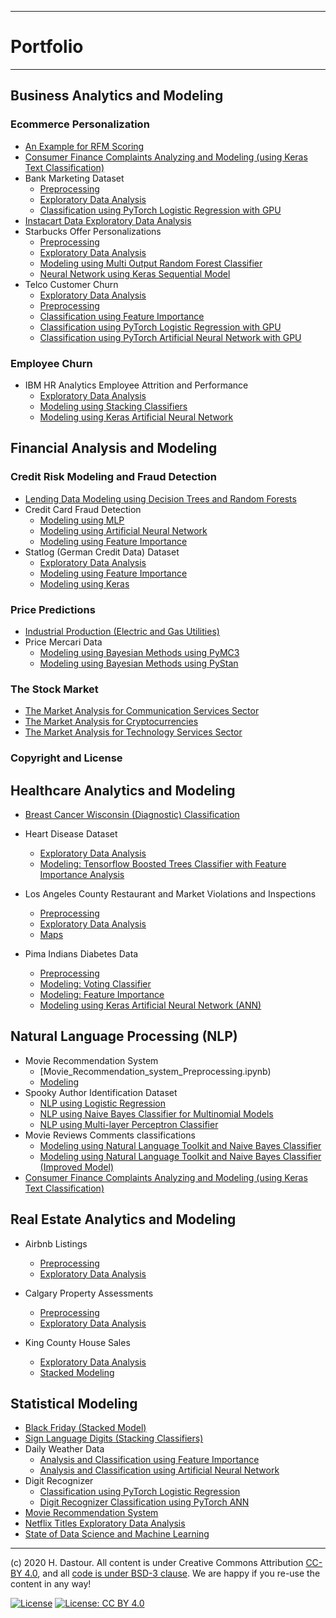 ******************************
# Portfolio
******************************

## Business Analytics and Modeling

### Ecommerce Personalization
* [An Example for RFM Scoring](business_analytics_and_modeling/RFM_Scoring.ipynb)
* [Consumer Finance Complaints Analyzing and Modeling (using Keras Text Classification)](natural_language_processing/Consumer_Finance_Complaints_Analyzing_and_Modeling_(using_Keras_Text_Classification).ipynb)
* Bank Marketing Dataset
	* [Preprocessing](business_analytics_and_modeling/Bank_Marketing_Preprocessing.ipynb)
	* [Exploratory Data Analysis](business_analytics_and_modeling/Bank_Marketing_EDA.ipynb)
	* [Classification using PyTorch Logistic Regression with GPU](business_analytics_and_modeling/Bank_Marketing_Modeling_using_PyTorch_Logistic_Regression.ipynb)
* [Instacart Data Exploratory Data Analysis](business_analytics_and_modeling/Instacart_exploratory_data_analysis.ipynb)
* Starbucks Offer Personalizations
	* [Preprocessing](business_analytics_and_modeling/Starbucks_Offer_Personalizations_Preprocessing.ipynb)
	* [Exploratory Data Analysis](business_analytics_and_modeling/Starbucks_Offer_Personalizations_EDA.ipynb)
	* [Modeling using Multi Output Random Forest Classifier](business_analytics_and_modeling/Starbucks_Offer_Personalizations_using_MultiOutputRFC.ipynb)
	* [Neural Network using Keras Sequential Model](business_analytics_and_modeling/Starbucks_Offer_Personalizations_using_Keras_ANN.ipynb)
* Telco Customer Churn
	* [Exploratory Data Analysis](business_analytics_and_modeling/Telco_Customer_Churn_EDA.ipynb)
	* [Preprocessing](business_analytics_and_modeling/Telco_Customer_Churn_Classification_Preprocessing.ipynb)
	* [Classification using Feature Importance](business_analytics_and_modeling/Telco_Customer_Churn_Classification_using_Feature_Importance.ipynb)
	* [Classification using PyTorch Logistic Regression with GPU](business_analytics_and_modeling/Telco_Customer_Churn_Classification_with_PyTorch_Logistic_Regression.ipynb)
	* [Classification using PyTorch Artificial Neural Network with GPU](business_analytics_and_modeling/Telco_Customer_Churn_Classification_with_PyTorch_ANN.ipynb)
	
### Employee Churn
* IBM HR Analytics Employee Attrition and Performance
	* [Exploratory Data Analysis](business_analytics_and_modeling/IBM_HR_Analytics_EDA.ipynb)
	* [Modeling using Stacking Classifiers](business_analytics_and_modeling/IBM_HR_Analytics_Modeling_using_Stacking_Classifiers.ipynb)
	* [Modeling using Keras Artificial Neural Network](business_analytics_and_modeling/IBM_HR_Analytics_Modeling_using_ANN.ipynb)
	
## Financial Analysis and Modeling

### Credit Risk Modeling and Fraud Detection

* [Lending Data Modeling using Decision Trees and Random Forests](financial_analysis_and_modeling/Lending_Data_Modeling_using_Decision_Trees_and_Random_Forests.ipynb)
* Credit Card Fraud Detection
    * [Modeling using MLP](financial_analysis_and_modeling/Credit_Card_Fraud_Detection_using_MLP.ipynb)
    * [Modeling using Artificial Neural Network](financial_analysis_and_modeling/Credit_Card_Fraud_Detection_using_ANN.ipynb)
    * [Modeling using Feature Importance](financial_analysis_and_modeling/Credit_Card_Fraud_Detection_using_Feature_Importance.ipynb)
* Statlog (German Credit Data) Dataset
    * [Exploratory Data Analysis](financial_analysis_and_modeling/Statlog_(German_Credit_Data)_Dataset_EDA.ipynb)
    * [Modeling using Feature Importance](financial_analysis_and_modeling/Statlog_(German_Credit_Data)_using_Feature_Importance.ipynb)
    * [Modeling using Keras](financial_analysis_and_modeling/Statlog_(German_Credit_Data)_using_Keras.ipynb)

### Price Predictions
* [Industrial Production (Electric and Gas Utilities)](financial_analysis_and_modeling/Industrial_Production_(Electric_and_Gas_Utilities).ipynb)
* Price Mercari Data
    * [Modeling using Bayesian Methods using PyMC3](financial_analysis_and_modeling/Price_Mercari_Data_using_Bayesian_Methods_using_PyMC3.ipynb)
    * [Modeling using Bayesian Methods using PyStan](financial_analysis_and_modeling/Price_Mercari_Data_using_Bayesian_Methods_using_PyStan.ipynb)

### The Stock Market
* [The Market Analysis for Communication Services Sector](financial_analysis_and_modeling/The_Market_Analysis_for_Communication_Services_Sector.ipynb)
* [The Market Analysis for Cryptocurrencies](financial_analysis_and_modeling/The_Market_Analysis_for_Cryptocurrencies.ipynb)
* [The Market Analysis for Technology Services Sector](financial_analysis_and_modeling/The_Market_Analysis_for_Technology_Services.ipynb)	
	
### Copyright and License


## Healthcare Analytics and Modeling
* [Breast Cancer Wisconsin (Diagnostic) Classification](healthcare_analytics_and_modeling/Breast_Cancer_Wisconsin_(Diagnostic)_Classification.ipynb)

* Heart Disease Dataset
	* [Exploratory Data Analysis](healthcare_analytics_and_modeling/Heart_Disease_Dataset_EDA.ipynb)
	* [Modeling: Tensorflow Boosted Trees Classifier with Feature Importance Analysis](healthcare_analytics_and_modeling/Heart_Disease_Dataset_TF_Boosted_Trees_with_Feat_Importance_Analysis.ipynb)

* Los Angeles County Restaurant and Market Violations and Inspections
	* [Preprocessing](healthcare_analytics_and_modeling/Los_Angeles_Inspection_Preprocessing.ipynb)
	* [Exploratory Data Analysis](healthcare_analytics_and_modeling/Los_Angeles_Inspection_healthcare_analytics_and_modeling.ipynb)
	* [Maps](healthcare_analytics_and_modeling/Los_Angeles_Inspection_Maps.ipynb)

* Pima Indians Diabetes Data
	* [Preprocessing](healthcare_analytics_and_modeling/Pima_Indians_Diabetes_Dataset_Preprocessing.ipynb)
	* [Modeling: Voting Classifier](healthcare_analytics_and_modeling/Pima_Indians_Diabetes_Dataset_Modeling_Voting_Classifier.ipynb)
	* [Modeling: Feature Importance](healthcare_analytics_and_modeling/Pima_Indians_Diabetes_Dataset_Modeling_Feature_Importance.ipynb)
	* [Modeling using Keras Artificial Neural Network (ANN)](healthcare_analytics_and_modeling/Pima_Indians_Diabetes_Data_Classification_ANN.ipynb)
	
	
## Natural Language Processing (NLP)

* Movie Recommendation System
	* [Movie_Recommendation_system_Preprocessing.ipynb)
	* [Modeling](natural_language_processing/Movie_Recommendation_system_Modeling.ipynb)
* Spooky Author Identification Dataset
	* [NLP using Logistic Regression](natural_language_processing/Spooky_Author_Identification_Dataset_NLP_using_LogReg.ipynb)
	* [NLP using Naive Bayes Classifier for Multinomial Models](natural_language_processing/Spooky_Author_Identification_Dataset_NLP_using_MNB.ipynb)
	* [NLP using Multi-layer Perceptron Classifier](natural_language_processing/Spooky_Author_Identification_Dataset_NLP_using_MLP.ipynb)
* Movie Reviews Comments classifications
	* [Modeling using Natural Language Toolkit and Naive Bayes Classifier](natural_language_processing/Movie_Reviews_Comments_classifications_using_Modeling_using_NLTK.ipynb)
	* [Modeling using Natural Language Toolkit and Naive Bayes Classifier (Improved Model)](natural_language_processing/Movie_Reviews_Comments_classifications_using_Modeling_using_NLTK_Improved_Model.ipynb)
* [Consumer Finance Complaints Analyzing and Modeling (using Keras Text Classification)](natural_language_processing/Consumer_Finance_Complaints_Analyzing_and_Modeling_(using_Keras_Text_Classification).ipynb)


## Real Estate Analytics and Modeling

* Airbnb Listings
	* [Preprocessing](real_estate/Airbnb_Listings_Preprocessing.ipynb)
	* [Exploratory Data Analysis](real_estate/Airbnb_Listings_exploratory_data_analysis.ipynb)
	
* Calgary Property Assessments
	* [Preprocessing](real_estate/Calgary_Property_Assessments_Preprocessing.ipynb)
	* [Exploratory Data Analysis](real_estate/Calgary_Property_Assessments_EDA.ipynb)
	
* King County House Sales
	* [Exploratory Data Analysis](real_estate/King_County_House_Sales_EDA.ipynb)
	* [Stacked Modeling](real_estate/King_County_House_Sales_Stacked_Modeling.ipynb)


## Statistical Modeling

* [Black Friday (Stacked Model)](statistical_modeling_and_analysis/black_friday_stacked_model.ipynb)
* [Sign Language Digits (Stacking Classifiers)](statistical_modeling_and_analysis/Sign_Language_Digits_Stacking_Classifiers.ipynb)
* Daily Weather Data
	* [Analysis and Classification using Feature Importance](statistical_modeling_and_analysis/Daily_Weather_Data_Analysis_and_Classification_using_Feature_Importance.ipynb)
	* [Analysis and Classification using Artificial Neural Network](statistical_modeling_and_analysis/Daily_Weather_Data_Analysis_and_Classification_using_ANN.ipynb)
* Digit Recognizer
	* [Classification using PyTorch Logistic Regression](statistical_modeling_and_analysis/Digit_Recognizer_Classification_using_PyTorch_Logistic_Regression.ipynb)
	* [Digit Recognizer Classification using PyTorch ANN](statistical_modeling_and_analysis/Digit_Recognizer_Classification_using_PyTorch_ANN.ipynb)
* [Movie Recommendation System](statistical_modeling_and_analysis/Movie_Recommendation_System.ipynb)
* [Netflix Titles Exploratory Data Analysis](business_analytics_and_modeling/Netflix_titles.ipynb)
* [State of Data Science and Machine Learning](business_analytics_and_modeling/State_of_Data_Science_and_Machine_Learning.ipynb)

***
(c) 2020 H. Dastour. All content is under Creative Commons Attribution [CC-BY 4.0](https://creativecommons.org/licenses/by/4.0/legalcode.txt), and all [code is under BSD-3 clause](https://github.com/engineersCode/EngComp/blob/master/LICENSE). We are happy if you re-use the content in any way!

[![License](https://img.shields.io/badge/License-BSD%203--Clause-blue.svg)](https://opensource.org/licenses/BSD-3-Clause) [![License: CC BY 4.0](https://img.shields.io/badge/License-CC%20BY%204.0-lightgrey.svg)](https://creativecommons.org/licenses/by/4.0/)